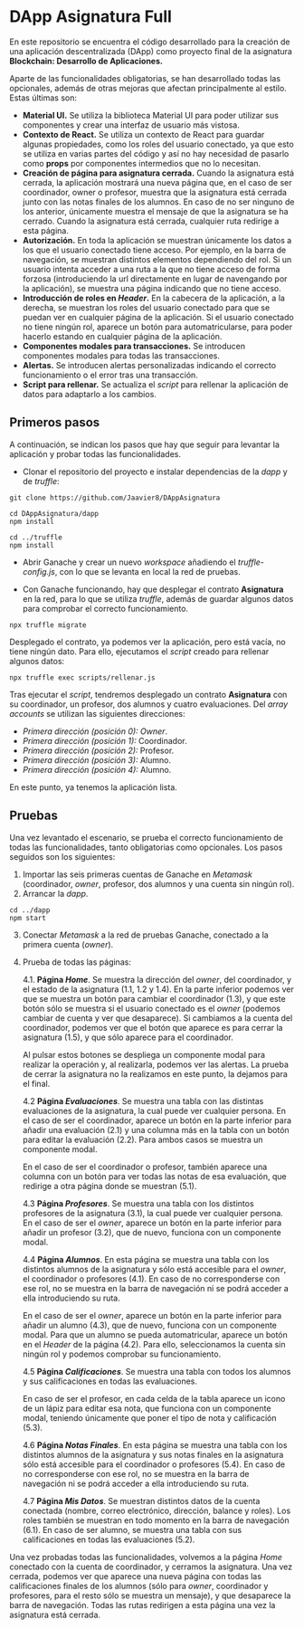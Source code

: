 # DApp Asignatura Full

En este repositorio se encuentra el código desarrollado para la creación de una aplicación descentralizada (DApp) como proyecto final de la asignatura **Blockchain: Desarrollo de Aplicaciones.**

Aparte de las funcionalidades obligatorias, se han desarrollado todas las opcionales, además de otras mejoras que afectan principalmente al estilo. Estas últimas son:

- **Material UI.** Se utiliza la biblioteca Material UI para poder utilizar sus componentes y crear una interfaz de usuario más vistosa.
- **Contexto de React.** Se utiliza un contexto de React para guardar algunas propiedades, como los roles del usuario conectado, ya que esto se utiliza en varias partes del código y así no hay necesidad de pasarlo como **props** por componentes intermedios que no lo necesitan.
- **Creación de página para asignatura cerrada.** Cuando la asignatura está cerrada, la aplicación mostrará una nueva página que, en el caso de ser coordinador, owner o profesor, muestra que la asignatura está cerrada junto con las notas finales de los alumnos. En caso de no ser ninguno de los anterior, únicamente muestra el mensaje de que la asignatura se ha cerrado. Cuando la asignatura está cerrada, cualquier ruta redirige a esta página.
- **Autorización.** En toda la aplicación se muestran únicamente los datos a los que el usuario conectado tiene acceso. Por ejemplo, en la barra de navegación, se muestran distintos elementos dependiendo del rol. Si un usuario intenta acceder a una ruta a la que no tiene acceso de forma forzosa (introduciendo la url directamente en lugar de navengando por la aplicación), se muestra una página indicando que no tiene acceso.
- **Introducción de roles en *Header*.** En la cabecera de la aplicación, a la derecha, se muestran los roles del usuario conectado para que se puedan ver en cualquier página de la aplicación. Si el usuario conectado no tiene ningún rol, aparece un botón para automatricularse, para poder hacerlo estando en cualquier página de la aplicación.
- **Componentes modales para transacciones.** Se introducen componentes modales para todas las transacciones.
- **Alertas.** Se introducen alertas personalizadas indicando el correcto funcionamiento o el error tras una transacción.
- **Script para rellenar.** Se actualiza el *script* para rellenar la aplicación de datos para adaptarlo a los cambios.

## Primeros pasos

A continuación, se indican los pasos que hay que seguir para levantar la aplicación y probar todas las funcionalidades.

- Clonar el repositorio del proyecto e instalar dependencias de la *dapp* y de *truffle*:

```
git clone https://github.com/Jaavier8/DAppAsignatura

cd DAppAsignatura/dapp
npm install

cd ../truffle
npm install

```

- Abrir Ganache y crear un nuevo *workspace* añadiendo el *truffle-config.js*, con lo que se levanta en local la red de pruebas.

- Con Ganache funcionando, hay que desplegar el contrato **Asignatura** en la red, para lo que se utiliza *truffle*, además de guardar algunos datos para comprobar el correcto funcionamiento.

```
npx truffle migrate
```

Desplegado el contrato, ya podemos ver la aplicación, pero está vacía, no tiene ningún dato. Para ello, ejecutamos el *script* creado para rellenar algunos datos:

```
npx truffle exec scripts/rellenar.js
```

Tras ejecutar el *script*, tendremos desplegado un contrato **Asignatura** con su coordinador, un profesor, dos alumnos y cuatro evaluaciones. Del *array* *accounts* se utilizan las siguientes direcciones:

- *Primera dirección (posición 0):* *Owner*.
- *Primera dirección (posición 1):* Coordinador.
- *Primera dirección (posición 2):* Profesor.
- *Primera dirección (posición 3):* Alumno.
- *Primera dirección (posición 4):* Alumno.

En este punto, ya tenemos la aplicación lista.

## Pruebas

Una vez levantado el escenario, se prueba el correcto funcionamiento de todas las funcionalidades, tanto obligatorias como opcionales. Los pasos seguidos son los siguientes:

1. Importar las seis primeras cuentas de Ganache en *Metamask* (coordinador, *owner*, profesor, dos alumnos y una cuenta sin ningún rol).
2. Arrancar la *dapp*.
```
cd ../dapp
npm start
```
3. Conectar *Metamask* a la red de pruebas Ganache, conectado a la primera cuenta (*owner*).
4. Prueba de todas las páginas:

      4.1. **Página *Home***. Se muestra la dirección del *owner*, del coordinador, y el estado de la asignatura (1.1, 1.2 y 1.4). En la parte inferior podemos ver que se muestra un botón para cambiar el coordinador (1.3), y que este botón sólo se muestra si el usuario conectado es el *owner* (podemos cambiar de cuenta y ver que desaparece). Si cambiamos a la cuenta del coordinador, podemos ver que el botón que aparece es para cerrar la asignatura (1.5), y que sólo aparece para el coordinador.

      Al pulsar estos botones se despliega un componente modal para realizar la operación y, al realizarla, podemos ver las alertas. La prueba de cerrar la asignatura no la realizamos en este punto, la dejamos para el final.

      4.2 **Página *Evaluaciones***. Se muestra una tabla con las distintas evaluaciones de la asignatura, la cual puede ver cualquier persona. En el caso de ser el coordinador, aparece un botón en la parte inferior para añadir una evaluación (2.1) y una columna más en la tabla con un botón para editar la evaluación (2.2). Para ambos casos se muestra un componente modal.

      En el caso de ser el coordinador o profesor, también aparece una columna con un botón para ver todas las notas de esa evaluación, que redirige a otra página donde se muestran (5.1).

      4.3 **Página *Profesores***. Se muestra una tabla con los distintos profesores de la asignatura (3.1), la cual puede ver cualquier persona. 
      En el caso de ser el *owner*, aparece un botón en la parte inferior para añadir un profesor (3.2), que de nuevo, funciona con un componente modal.

      4.4 **Página *Alumnos***. En esta página se muestra una tabla con los distintos alumnos de la asignatura y sólo está accesible para el *owner*, el coordinador o profesores (4.1). En caso de no corresponderse con ese rol, no se muestra en la barra de navegación ni se podrá acceder a ella introduciendo su ruta.

      En el caso de ser el *owner*, aparece un botón en la parte inferior para añadir un alumno (4.3), que de nuevo, funciona con un componente modal.
      Para que un alumno se pueda automatricular, aparece un botón en el *Header* de la página (4.2). Para ello, seleccionamos la cuenta sin ningún rol y podemos comprobar su funcionamiento. 

      4.5 **Página *Calificaciones***. Se muestra una tabla con todos los alumnos y sus calificaciones en todas las evaluaciones.
      
      En caso de ser el profesor, en cada celda de la tabla aparece un icono de un lápiz para editar esa nota, que funciona con un componente modal, teniendo únicamente que poner el tipo de nota y calificación (5.3).

      4.6 **Página *Notas Finales***. En esta página se muestra una tabla con los distintos alumnos de la asignatura y sus notas finales en la asignatura sólo está accesible para el coordinador o profesores (5.4). En caso de no corresponderse con ese rol, no se muestra en la barra de navegación ni se podrá acceder a ella introduciendo su ruta.

      4.7 **Página *Mis Datos***. Se muestran distintos datos de la cuenta conectada (nombre, correo electrónico, dirección, balance y roles). Los roles también se muestran en todo momento en la barra de navegación (6.1).
      En caso de ser alumno, se muestra una tabla con sus calificaciones en todas las evaluaciones (5.2).

Una vez probadas todas las funcionalidades, volvemos a la página *Home* conectado con la cuenta de coordinador, y cerramos la asignatura. Una vez cerrada, podemos ver que aparece una nueva página con todas las calificaciones finales de los alumnos (sólo para *owner*, coordinador y profesores, para el resto sólo se muestra un mensaje), y que desaparece la barra de navegación. Todas las rutas redirigen a esta página una vez la asignatura está cerrada.
